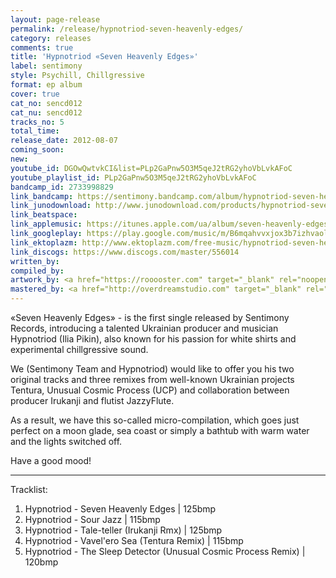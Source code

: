 ```yaml
---
layout: page-release
permalink: /release/hypnotriod-seven-heavenly-edges/
category: releases
comments: true
title: 'Hypnotriod «Seven Heavenly Edges»'
label: sentimony
style: Psychill, Chillgressive
format: ep album
cover: true
cat_no: sencd012
cat_nu: sencd012
tracks_no: 5
total_time: 
release_date: 2012-08-07
coming_soon: 
new: 
youtube_id: DGOwQwtvkCI&list=PLp2GaPnw5O3M5qeJ2tRG2yhoVbLvkAFoC
youtube_playlist_id: PLp2GaPnw5O3M5qeJ2tRG2yhoVbLvkAFoC
bandcamp_id: 2733998829
link_bandcamp: https://sentimony.bandcamp.com/album/hypnotriod-seven-heavenly-edges
link_junodownload: http://www.junodownload.com/products/hypnotriod-seven-heavenly-edges/2022833-02
link_beatspace: 
link_applemusic: https://itunes.apple.com/ua/album/seven-heavenly-edges-ep/id1272433925?l=uk
link_googleplay: https://play.google.com/music/m/B6mqahvvxjox3b7izhvaoltnr2e?t=Hypnotriod_Seven_Heavenly_Edges
link_ektoplazm: http://www.ektoplazm.com/free-music/hypnotriod-seven-heavenly-edges
link_discogs: https://www.discogs.com/master/556014
written_by: 
compiled_by: 
artwork_by: <a href="https://rooooster.com" target="_blank" rel="noopener">Anton Pivniuk</a>
mastered_by: <a href="http://overdreamstudio.com" target="_blank" rel="noopener">Makus (Overdream Studio)</a>
---
```


«Seven Heavenly Edges» - is the first single released by Sentimony Records, introducing a talented Ukrainian producer and musician Hypnotriod (Ilia Pikin), also known for his passion for white shirts and experimental chillgressive sound.

We (Sentimony Team and Hypnotriod) would like to offer you his two original tracks and three remixes from well-known Ukrainian projects Tentura, Unusual Cosmic Process (UCP) and collaboration between producer Irukanji and flutist JazzyFlute.

As a result, we have this so-called micro-compilation, which goes just perfect on a moon glade, sea coast or simply a bathtub with warm water and the lights switched off.

Have a good mood!

---
Tracklist:

01. Hypnotriod - Seven Heavenly Edges \| 125bmp
02. Hypnotriod - Sour Jazz \| 115bmp
03. Hypnotriod - Tale-teller (Irukanji Rmx) \| 125bmp
04. Hypnotriod - Vavel'ero Sea (Tentura Remix) \| 115bmp
05. Hypnotriod - The Sleep Detector (Unusual Cosmic Process Remix) \| 120bmp


